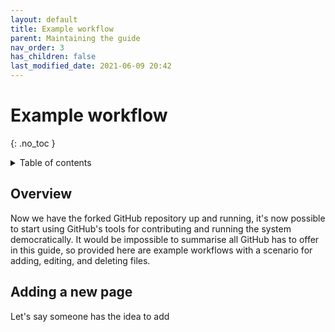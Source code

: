 ```yaml
---
layout: default
title: Example workflow
parent: Maintaining the guide
nav_order: 3
has_children: false
last_modified_date: 2021-06-09 20:42
---
```


# Example workflow
{: .no_toc }

<details close markdown="block">
  <summary>
    Table of contents
  </summary>
  {: .text-delta }
1. TOC
{:toc}
</details>

## Overview
Now we have the forked GitHub repository up and running, it's now possible to start using GitHub's tools for contributing and running the system democratically. It would be impossible to summarise all GitHub has to offer in this guide, so provided here are example workflows with a scenario for adding, editing, and deleting files. 

## Adding a new page
Let's say someone has the idea to add 